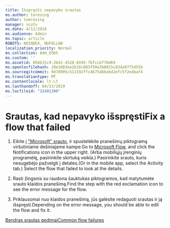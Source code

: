 ```yaml
---
title: Išspręsti nepavyko srautas
ms.author: toresing
author: tomresing
manager: scotv
ms.date: 4/12/2018
ms.audience: Admin
ms.topic: article
ROBOTS: NOINDEX, NOFOLLOW
localization_priority: Normal
ms.collection: Adm_O365
ms.custom: ''
ms.assetid: 856b15c9-2b41-4528-8195-7bfccbf78d69
ms.openlocfilehash: 28e3d83ee2b16c003f50a3b8815c034a97f5d55b
ms.sourcegitcommit: 9d78905c512192ffc4675468abd2efc5f2e4baf4
ms.translationtype: MT
ms.contentlocale: lt-LT
ms.lasthandoff: 04/23/2019
ms.locfileid: "32401300"
---
```

# <a name="fix-a-flow-that-failed"></a><span data-ttu-id="29819-102">Srautas, kad nepavyko išspręsti</span><span class="sxs-lookup"><span data-stu-id="29819-102">Fix a flow that failed</span></span>

1. <span data-ttu-id="29819-103">Eikite į ["Microsoft" srauto](https://flow.microsoft.com/), ir spustelėkite pranešimų piktogramą viršutiniame dešiniajame kampe.</span><span class="sxs-lookup"><span data-stu-id="29819-103">Go to [Microsoft Flow](https://flow.microsoft.com/), and click the Notifications icon in the upper right.</span></span> <span data-ttu-id="29819-104">(Arba mobiliųjų įrenginių programėlę, pasirinkite skirtuką veikla.) Pasirinkite srauto, kuris nesugebėjo pažvelgti į detales.</span><span class="sxs-lookup"><span data-stu-id="29819-104">(Or in the mobile app, select the Activity tab.) Select the flow that failed to look at the details.</span></span>
    
2. <span data-ttu-id="29819-105">Rasti žingsnis su raudona šauktukas piktogramos, kad matytumėte srauto klaidos pranešimą.</span><span class="sxs-lookup"><span data-stu-id="29819-105">Find the step with the red exclamation icon to see the error message for the flow.</span></span>
    
3. <span data-ttu-id="29819-106">Priklausomai nuo klaidos pranešimą, jūs galėsite redaguoti srautas ir ją išspręsti.</span><span class="sxs-lookup"><span data-stu-id="29819-106">Depending on the error message, you should be able to edit the flow and fix it.</span></span> 
    
[<span data-ttu-id="29819-107">Bendras srautas gedimai</span><span class="sxs-lookup"><span data-stu-id="29819-107">Common flow failures</span></span>](https://go.microsoft.com/fwlink/?linkid=872110)
  

